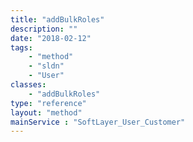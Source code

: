 ```yaml
---
title: "addBulkRoles"
description: ""
date: "2018-02-12"
tags:
    - "method"
    - "sldn"
    - "User"
classes:
    - "addBulkRoles"
type: "reference"
layout: "method"
mainService : "SoftLayer_User_Customer"
---
```

